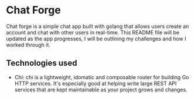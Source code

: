 # Chat Forge

Chat forge is a simple chat app built with golang that allows users create an account and chat with other users in real-time.
This README file will be updated as the app progresses, I will be outlining my challenges and how I worked through it.

## Technologies used

- Chi: chi is a lightweight, idomatic and composable router for building Go HTTP services. It's especially good at helping write large REST API services that are kept maintainable as your project grows and changes.